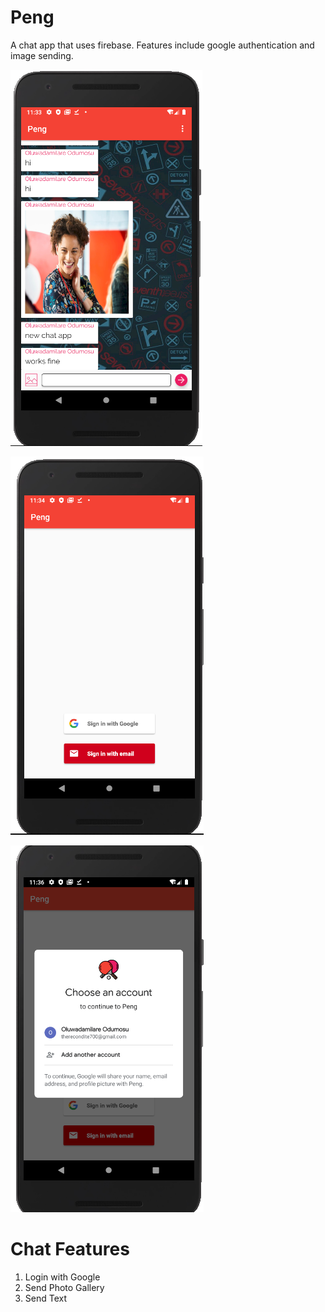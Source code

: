 # Peng
A chat app that uses firebase. Features include google authentication and image sending.

<p>
<img src="app/src/main/res/drawable-v24/Shopify1.PNG"/>
</p>

<p>
<img src="app/src/main/res/drawable-v24/Shopify2.PNG"/>
</p>

<p>
<img src="app/src/main/res/drawable-v24/Shopify3.PNG"/>
</p>
<h1>
Chat Features
  </h1>
<ol>
  <li>Login with Google</li>
  <li>Send Photo Gallery</li>
  <li>Send Text</li>
  </ol>
